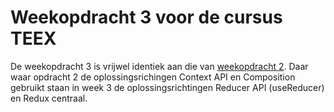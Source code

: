 # Weekopdracht 3 voor de cursus TEEX
De weekopdracht 3 is vrijwel identiek aan die van [weekopdracht 2](https://github.com/AIM-ENE/teex-opdracht-2). Daar waar opdracht 2 de oplossingsrichingen Context API en Composition gebruikt staan in week 3 de oplossingsrichtingen Reducer API (useReducer) en Redux centraal. 

